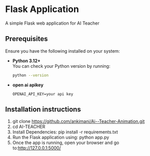 # Flask Application

A simple Flask web application for AI Teacher

## Prerequisites

Ensure you have the following installed on your system:

- **Python 3.12+**  
  You can check your Python version by running:  
  ```sh
  python --version
- **open ai apikey**  
    ```inside the  .env file inside your root project folder  add:
    OPENAI_API_KEY=your api key

## Installation instructions
1. git clone https://github.com/ankimani/Ai--Teacher-Animation.git
2. cd AI-TEACHER
3. Install Dependencies: pip install -r requirements.txt
4. Run the Flask application using: python app.py
5. Once the app is running, open your browser and go to:http://127.0.0.1:5000/

